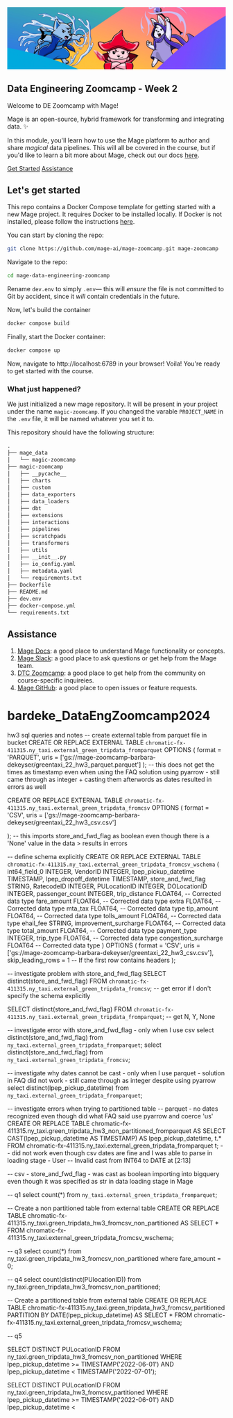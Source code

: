 <div>
<img src="https://github.com/mage-ai/assets/blob/main/mascots/mascots-shorter.jpeg?raw=true">
</div>

## Data Engineering Zoomcamp - Week 2

Welcome to DE Zoomcamp with Mage! 

Mage is an open-source, hybrid framework for transforming and integrating data. ✨

In this module, you'll learn how to use the Mage platform to author and share _magical_ data pipelines. This will all be covered in the course, but if you'd like to learn a bit more about Mage, check out our docs [here](https://docs.mage.ai/introduction/overview). 

[Get Started](https://github.com/mage-ai/mage-zoomcamp?tab=readme-ov-file#lets-get-started)
[Assistance](https://github.com/mage-ai/mage-zoomcamp?tab=readme-ov-file#assistance)

## Let's get started

This repo contains a Docker Compose template for getting started with a new Mage project. It requires Docker to be installed locally. If Docker is not installed, please follow the instructions [here](https://docs.docker.com/get-docker/). 

You can start by cloning the repo:

```bash
git clone https://github.com/mage-ai/mage-zoomcamp.git mage-zoomcamp
```

Navigate to the repo:

```bash
cd mage-data-engineering-zoomcamp
```

Rename `dev.env` to simply `.env`— this will _ensure_ the file is not committed to Git by accident, since it _will_ contain credentials in the future.

Now, let's build the container

```bash
docker compose build
```

Finally, start the Docker container:

```bash
docker compose up
```

Now, navigate to http://localhost:6789 in your browser! Voila! You're ready to get started with the course. 

### What just happened?

We just initialized a new mage repository. It will be present in your project under the name `magic-zoomcamp`. If you changed the varable `PROJECT_NAME` in the `.env` file, it will be named whatever you set it to.

This repository should have the following structure:

```
.
├── mage_data
│   └── magic-zoomcamp
├── magic-zoomcamp
│   ├── __pycache__
│   ├── charts
│   ├── custom
│   ├── data_exporters
│   ├── data_loaders
│   ├── dbt
│   ├── extensions
│   ├── interactions
│   ├── pipelines
│   ├── scratchpads
│   ├── transformers
│   ├── utils
│   ├── __init__.py
│   ├── io_config.yaml
│   ├── metadata.yaml
│   └── requirements.txt
├── Dockerfile
├── README.md
├── dev.env
├── docker-compose.yml
└── requirements.txt
```

## Assistance

1. [Mage Docs](https://docs.mage.ai/introduction/overview): a good place to understand Mage functionality or concepts.
2. [Mage Slack](https://www.mage.ai/chat): a good place to ask questions or get help from the Mage team.
3. [DTC Zoomcamp](https://github.com/DataTalksClub/data-engineering-zoomcamp/tree/main/week_2_workflow_orchestration): a good place to get help from the community on course-specific inquireies.
4. [Mage GitHub](https://github.com/mage-ai/mage-ai): a good place to open issues or feature requests.
# bardeke_DataEngZoomcamp2024

hw3 sql queries and notes
-- create external table from parquet file in bucket
CREATE OR REPLACE EXTERNAL TABLE `chromatic-fx-411315.ny_taxi.external_green_tripdata_fromparquet`
OPTIONS (
  format = 'PARQUET',
  uris = ['gs://mage-zoomcamp-barbara-dekeyser/greentaxi_22_hw3_parquet.parquet']
);
-- this does not get the times as timestamp even when using the FAQ solution using pyarrow - still came through as integer + casting them afterwords as dates resulted in errors as well


CREATE OR REPLACE EXTERNAL TABLE `chromatic-fx-411315.ny_taxi.external_green_tripdata_fromcsv`
OPTIONS (
  format = 'CSV',
  uris = ['gs://mage-zoomcamp-barbara-dekeyser/greentaxi_22_hw3_csv.csv']

);
-- this imports store_and_fwd_flag as boolean even though there is a 'None' value in the data > results in errors


-- define schema explicitly
CREATE OR REPLACE EXTERNAL TABLE `chromatic-fx-411315.ny_taxi.external_green_tripdata_fromcsv_wschema` (
    int64_field_0 INTEGER,
    VendorID INTEGER,
    lpep_pickup_datetime TIMESTAMP,
    lpep_dropoff_datetime TIMESTAMP,
    store_and_fwd_flag STRING,
    RatecodeID INTEGER,
    PULocationID INTEGER,
    DOLocationID INTEGER,
    passenger_count INTEGER,
    trip_distance FLOAT64,  -- Corrected data type
    fare_amount FLOAT64,  -- Corrected data type
    extra FLOAT64,  -- Corrected data type
    mta_tax FLOAT64,  -- Corrected data type
    tip_amount FLOAT64,  -- Corrected data type
    tolls_amount FLOAT64,  -- Corrected data type
    ehail_fee STRING,
    improvement_surcharge FLOAT64,  -- Corrected data type
    total_amount FLOAT64,  -- Corrected data type
    payment_type INTEGER,
    trip_type FLOAT64,  -- Corrected data type
    congestion_surcharge FLOAT64  -- Corrected data type
)
OPTIONS (
  format = 'CSV',
  uris = ['gs://mage-zoomcamp-barbara-dekeyser/greentaxi_22_hw3_csv.csv'],
  skip_leading_rows = 1  -- If the first row contains headers
);


-- investigate problem with store_and_fwd_flag
SELECT distinct(store_and_fwd_flag)
FROM `chromatic-fx-411315.ny_taxi.external_green_tripdata_fromcsv`;
-- get error if I don't specify the schema explicitly

SELECT distinct(store_and_fwd_flag)
FROM `chromatic-fx-411315.ny_taxi.external_green_tripdata_fromparquet`;
-- get N, Y, None

-- investigate error with store_and_fwd_flag - only when I use csv
select distinct(store_and_fwd_flag) from `ny_taxi.external_green_tripdata_fromparquet`;
select distinct(store_and_fwd_flag) from `ny_taxi.external_green_tripdata_fromcsv`;

-- investigate why dates cannot be cast - only when I use parquet - solution in FAQ did not work - still came through as integer despite using pyarrow
select distinct(lpep_pickup_datetime) from `ny_taxi.external_green_tripdata_fromparquet`;

-- investigate errors when trying to partitioned table
-- parquet - no dates recognized even though did what FAQ said use pyarrow and coerce 'us'
CREATE OR REPLACE TABLE chromatic-fx-411315.ny_taxi.green_tripdata_hw3_non_partitioned_fromparquet AS
SELECT CAST(lpep_pickup_datetime AS TIMESTAMP) AS lpep_pickup_datetime, t.* FROM chromatic-fx-411315.ny_taxi.external_green_tripdata_fromparquet t;
-- did not work  even though csv dates are fine and I was able to parse in loading stage - User
-- Invalid cast from INT64 to DATE at [2:13]

-- csv - store_and_fwd_flag - was cast as boolean importing into bigquery even though it was specified as str in data loading stage in Mage

-- q1
select count(*) from `ny_taxi.external_green_tripdata_fromparquet`;

-- Create a non partitioned table from external table
CREATE OR REPLACE TABLE chromatic-fx-411315.ny_taxi.green_tripdata_hw3_fromcsv_non_partitioned AS
SELECT * FROM chromatic-fx-411315.ny_taxi.external_green_tripdata_fromcsv_wschema;


-- q3
select count(*) from ny_taxi.green_tripdata_hw3_fromcsv_non_partitioned where fare_amount = 0;

-- q4
select count(distinct(PUlocationID)) from ny_taxi.green_tripdata_hw3_fromcsv_non_partitioned;

-- Create a partitioned table from external table
CREATE OR REPLACE TABLE chromatic-fx-411315.ny_taxi.green_tripdata_hw3_fromcsv_partitioned
PARTITION BY
  DATE(lpep_pickup_datetime) AS
SELECT * FROM chromatic-fx-411315.ny_taxi.external_green_tripdata_fromcsv_wschema;


-- q5

SELECT DISTINCT PULocationID
FROM ny_taxi.green_tripdata_hw3_fromcsv_non_partitioned
WHERE lpep_pickup_datetime >= TIMESTAMP('2022-06-01') 
  AND lpep_pickup_datetime < TIMESTAMP('2022-07-01');

SELECT DISTINCT PULocationID
FROM ny_taxi.green_tripdata_hw3_fromcsv_partitioned
WHERE lpep_pickup_datetime >= TIMESTAMP('2022-06-01') 
  AND lpep_pickup_datetime < 
